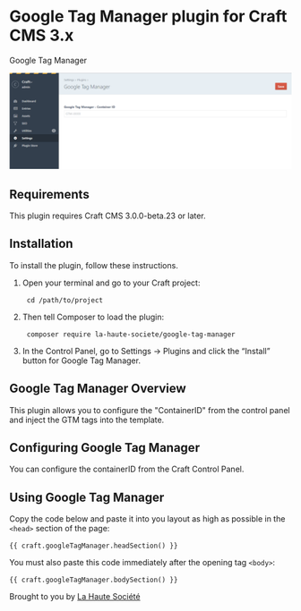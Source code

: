 # Google Tag Manager plugin for Craft CMS 3.x

Google Tag Manager

![Screenshot](resources/img/plugin-screenshot.png)

## Requirements

This plugin requires Craft CMS 3.0.0-beta.23 or later.

## Installation

To install the plugin, follow these instructions.

1. Open your terminal and go to your Craft project:

        cd /path/to/project

2. Then tell Composer to load the plugin:

        composer require la-haute-societe/google-tag-manager

3. In the Control Panel, go to Settings → Plugins and click the “Install” button for Google Tag Manager.

## Google Tag Manager Overview

This plugin allows you to configure the "ContainerID" from the control panel 
and inject the GTM tags into the template.

## Configuring Google Tag Manager

You can configure the containerID from the Craft Control Panel.


## Using Google Tag Manager

Copy the code below and paste it into you layout as high as possible in the `<head>` section 
of the page:
```
{{ craft.googleTagManager.headSection() }}
```

You must also paste this code immediately after the opening tag `<body>`:
```
{{ craft.googleTagManager.bodySection() }}
```



Brought to you by [La Haute Société](https://www.lahautesociete.com)
